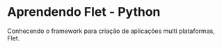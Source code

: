 # Aprendendo Flet - Python

Conhecendo o framework para criação de aplicações multi plataformas, Flet.
